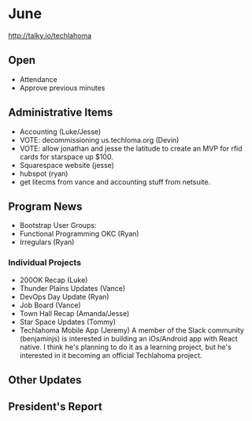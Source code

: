 # June
http://talky.io/techlahoma

## Open
* Attendance
* Approve previous minutes

## Administrative Items
* Accounting (Luke/Jesse)
* VOTE: decommissioning us.techloma.org (Devin)
* VOTE: allow jonathan and jesse the latitude to create an MVP for rfid cards for starspace up $100.
* Squarespace website (jesse)
* hubspot (ryan)
* get litecms from vance and accounting stuff from netsuite.

## Program News
* Bootstrap User Groups: 
 * Functional Programming OKC (Ryan)
 * Irregulars (Ryan)

### Individual Projects
* 200OK Recap (Luke)
* Thunder Plains Updates (Vance)
* DevOps Day Update (Ryan)
* Job Board (Vance)
* Town Hall Recap (Amanda/Jesse)
* Star Space Updates (Tommy)
* Techlahoma Mobile App (Jeremy)
  A member of the Slack community (benjaminjs) is interested in building
  an iOs/Android app with React native. I think he's planning to do it
  as a learning project, but he's interested in it becoming an
  official Techlahoma project.

## Other Updates

## President's Report 
